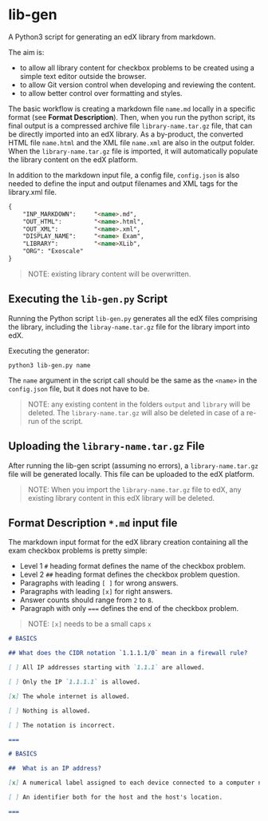 # lib-gen

A Python3 script for generating an edX library from markdown.

The aim is:
- to allow all library content for checkbox problems to be created using a simple text editor outside the browser.
- to allow Git version control when developing and reviewing the content.
- to allow better control over formatting and styles.

The basic workflow is creating a markdown file `name.md` locally in a specific format (see __Format Description__). Then, when you run the python script, its final output is a compressed archive file `library-name.tar.gz` file, that can be directly imported into an edX library. As a by-product, the converted HTML file `name.html` and the XML file `name.xml` are also in the output folder. When the `library-name.tar.gz` file is imported, it will automatically populate the library content on the edX platform.

In addition to the markdown input file, a config file, `config.json` is also needed to define the input and output filenames and XML tags for the library.xml file. 

```markdown
{
    "INP_MARKDOWN":     "<name>.md",
    "OUT_HTML":         "<name>.html",
    "OUT_XML":          "<name>.xml",
    "DISPLAY_NAME":     "<name> Exam",   
    "LIBRARY":          "<name>XLib",  
    "ORG": "Exoscale"
}
``` 

>NOTE: existing library content will be overwritten.


## Executing the `lib-gen.py` Script

Running the Python script `lib-gen.py` generates all the edX files comprising the library, including the `libray-name.tar.gz` file for the library import into edX.

Executing the generator:

```
python3 lib-gen.py name
```

The `name` argument in the script call should be the same as the `<name>` in the `config.json` file, but it does not have to be.

>NOTE: any existing content in the folders `output` and `library` will be deleted. The `library-name.tar.gz` will also be deleted in case of a re-run of the script.


## Uploading the `library-name.tar.gz` File

After running the lib-gen script (assuming no errors), a `library-name.tar.gz` file will be generated locally. This file can be uploaded to the edX platform.

>NOTE: When you import the `library-name.tar.gz` file to edX, any existing library content in this edX library will be deleted.


## Format Description `*.md` input file

The markdown input format for the edX library creation containing all the exam checkbox problems is pretty simple:
* Level 1 `#` heading format defines the name of the checkbox problem.
* Level 2 `##` heading format defines the checkbox problem question.
* Paragraphs with leading `[ ]` for wrong answers.
* Paragraphs with leading `[x]` for right answers.
* Answer counts should range from `2` to `8`.
* Paragraph with only `===` defines the end of the checkbox problem.

>NOTE: `[x]` needs to be a small caps `x`


```markdown
# BASICS

## What does the CIDR notation `1.1.1.1/0` mean in a firewall rule?

[ ] All IP addresses starting with `1.1.1` are allowed.

[ ] Only the IP `1.1.1.1` is allowed.

[x] The whole internet is allowed.

[ ] Nothing is allowed.

[ ] The notation is incorrect.

===

# BASICS

##  What is an IP address? 

[x] A numerical label assigned to each device connected to a computer network that uses the Internet Protocol.

[ ] An identifier both for the host and the host's location.

===

```